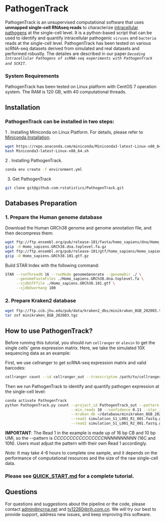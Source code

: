 # PathogenTrack
PathogenTrack is an unsupervised computational software that uses **unmapped single-cell RNAseq reads** to characterize <u>intracellular pathogens</u> at the single-cell level. It is a python-based script that can be used to identify and quantify intracellular pathogenic `viruses` and `bacteria` reads at the single-cell level.
PathogenTrack has been tested on various scRNA-seq datasets derived from simulated and real datasets and performed robustly. The detailes are described in our paper *`Decoding Intracellular Pathogens of scRNA-seq experiments with PathogenTrack and SCKIT`*.

### System Requirements

PathogenTrack has been tested on Linux platform with CentOS 7 operation system. The RAM is 120 GB, with 40 computational threads.

## Installation

### PathogenTrack can be installed in two steps:

1 . Installing Miniconda on Linux Platform. For details, please refer to [Miniconda Installation](https://conda.io/projects/conda/en/latest/user-guide/install/linux.html#install-linux-silent).
```sh
wget https://repo.anaconda.com/miniconda/Miniconda3-latest-Linux-x86_64.sh
bash Miniconda3-latest-Linux-x86_64.sh
```

2 . Installing PathogenTrack.
```sh
conda env create -f environment.yml
```
3. Get PathogenTrack
```sh
git clone git@github.com:rstatistics/PathogenTrack.git
```
## Databases Preparation

### 1. Prepare the Human genome database
Download the Human GRCh38 genome and genome annotation file, and then decompress them:
```sh
wget ftp://ftp.ensembl.org/pub/release-101/fasta/homo_sapiens/dna/Homo_sapiens.GRCh38.dna.toplevel.fa.gz
gzip -d Homo_sapiens.GRCh38.dna.toplevel.fa.gz
wget ftp://ftp.ensembl.org/pub/release-101/gtf/homo_sapiens/Homo_sapiens.GRCh38.101.gtf.gz
gzip -d Homo_sapiens.GRCh38.101.gtf.gz
```

Build STAR Index with the following command:
```sh
STAR --runThreadN 16 --runMode genomeGenerate --genomeDir ./ \
     --genomeFastaFiles ./Homo_sapiens.GRCh38.dna.toplevel.fa \
     --sjdbGTFfile ./Homo_sapiens.GRCh38.101.gtf \
     --sjdbOverhang 100
```

### 2. Prepare Kraken2 database

```sh
wget ftp://ftp.ccb.jhu.edu/pub/data/kraken2_dbs/minikraken_8GB_202003.tgz
tar zxf minikraken_8GB_202003.tgz
```

## How to use PathogenTrack?
Before running this tutorial, you should run `cellranger` or `alevin` to get the single cells' gene expression matrix. Here, we take the simulated 10X sequencing data as an example:

First, we use cellranger to get scRNA-seq expression matrix and valid barcodes:
```sh
cellranger count --id cellranger_out --transcriptom /path/to/cellranger_database/
```

Then we run PathogenTrack to identify and quantify pathogen expression at the single-cell level:
```sh
conda activate PathogenTrack
python PathogenTrack.py count --project_id PathogenTrack_out --pattern CCCCCCCCCCCCCCCCNNNNNNNNNN \
                              --min_reads 10 --confidence 0.11 --star_index ~/database/STAR_index/ \
                              --kraken_db ~/database/minikraken_8GB_20200312/ --barcode barcodes.tsv \
                              --read1 simulation_S1_L001_R1_001.fastq.gz \
                              --read2 simulation_S1_L001_R2_001.fastq.gz 
```
**IMPORTANT**: The Read 1 in the example is made up of 16 bp CB and 10 bp UMI, so the --pattern is *CCCCCCCCCCCCCCCCNNNNNNNNNN* (16C and 10N). Users must adjust the pattern with their own Read 1 accordingly.

*Note:* It may take 4-6 hours to complete one sample, and it depends on the performance of computational resources and the size of the raw single-cell data.

### Please see [QUICK_START.md](https://github.com/rstatistics/PathogenTrack/blob/master/doc/QUICK_START.md) for a complete tutorial.

## Questions

For questions and suggestions about the pipeline or the code, please contact [admin@ncrna.net](mailto:admin@ncrna.net) and [ty12260@rjh.com.cn](mailto:ty12260@rjh.com.cn). We will try our best to provide support, address new issues, and keep improving this software.
